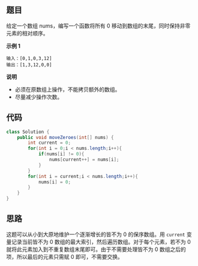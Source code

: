 ## 题目
给定一个数组 nums，编写一个函数将所有 0 移动到数组的末尾，同时保持非零元素的相对顺序。

**示例 1**
```
输入：[0,1,0,3,12]
输出：[1,3,12,0,0]
```
**说明**

* 必须在原数组上操作，不能拷贝额外的数组。
* 尽量减少操作次数。

## 代码
```JAVA
class Solution {
    public void moveZeroes(int[] nums) {
        int current = 0;
        for(int i = 0;i < nums.length;i++){
            if(nums[i] != 0){
                nums[current++] = nums[i];
            }
        }
        for(int i = current;i < nums.length;i++){
            nums[i] = 0;
        }
    }
}
```
## 思路

这题可以从小到大原地维护一个逐渐增长的皆不为 0 的保序数组。用 `current` 变量记录当前皆不为 0 数组的最大索引，然后遍历数组。对于每个元素，若不为 0 就将此元素加入到不重复数组末尾即可。由于不需要处理皆不为 0 数组之后的项，所以最后的元素只需赋 0 即可，不需要交换。